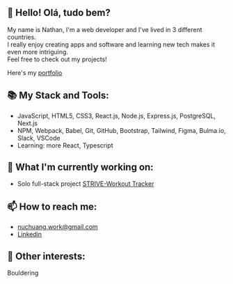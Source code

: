 ## :wave:  Hello! Olá, tudo bem?
My name is Nathan, I'm a web developer and I've lived in 3 different countries.  
I really enjoy creating apps and software and learning new tech makes it even more intriguing.  
Feel free to check out my projects!  

Here's my [portfolio](https://www.nathanhuang.dev)

## :books: My Stack and Tools:
- JavaScript, HTML5, CSS3, React.js, Node.js, Express.js, PostgreSQL, Next.js
- NPM, Webpack, Babel, Git, GitHub, Bootstrap, Tailwind, Figma, Bulma.io, Slack, VSCode
- Learning: more React, Typescript

## :construction: What I'm currently working on:
- Solo full-stack project [STRIVE-Workout Tracker](https://github.com/nathan-uch/strive-workout-tracker)

## :mailbox: How to reach me:
- nuchuang.work@gmail.com
- [Linkedin](https://www.linkedin.com/in/nathanuch)

## :moyai: Other interests:
Bouldering
